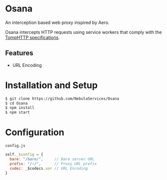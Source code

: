 # Osana

An interception based web proxy inspired by Aero.

Osana intercepts HTTP requests using service workers that comply with the [TompHTTP specifications](https://github.com/tomphttp/specifications).

## Features
 - URL Encoding

# Installation and Setup
```bash
$ git clone https://github.com/NebulaServices/Osana
$ cd Osana
$ npm install
$ npm start
```

# Configuration
`config.js`
```js
self._$config = {
  bare: "/bare/",     // Bare server URL
  prefix: "/~/",      // Proxy URL prefix
  codec: _$codecs.xor // URL Encoding
}
```
